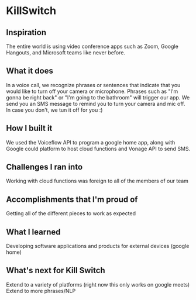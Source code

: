 # KillSwitch

## Inspiration
The entire world is using video conference apps such as Zoom, Google Hangouts, and Microsoft teams like never before. 

## What it does
In a voice call, we recognize phrases or sentences that indicate that you would like to turn off your camera or microphone. Phrases such as "I'm gonna be right back" or "I'm going to the bathroom" will trigger our app. We send you an SMS message to remind you to turn your camera and mic off. In case you don't, we tun it off for you :)

## How I built it
We used the Voiceflow API to program a google home app, along with Google could platform to host cloud functions and Vonage API to send SMS. 

## Challenges I ran into
Working with cloud functions was foreign to all of the members of our team

## Accomplishments that I'm proud of
Getting all of the different pieces to work as expected

## What I learned
Developing software applications and products for external devices (google home)

## What's next for Kill Switch
Extend to a variety of platforms (right now this only works on google meets)
Extend to more phrases/NLP
